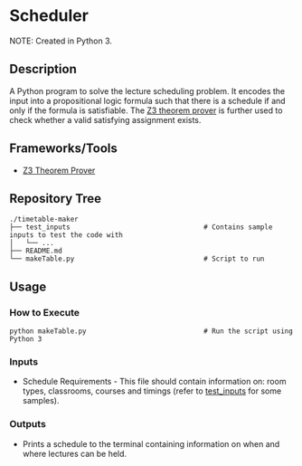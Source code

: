 # Scheduler

NOTE: Created in Python 3.

## Description

A Python program to solve the lecture scheduling problem. It encodes the input into a propositional logic formula such that there is a schedule if and only if the formula is satisfiable. The [Z3 theorem prover](https://github.com/Z3Prover/z3.git) is further used to check whether a valid satisfying assignment exists.

## Frameworks/Tools
- [Z3 Theorem Prover](https://github.com/Z3Prover/z3.git)

## Repository Tree
```
./timetable-maker
├── test_inputs                                 # Contains sample inputs to test the code with
│   └── ...
├── README.md
└── makeTable.py                                # Script to run
```

## Usage

### How to Execute
```
python makeTable.py                             # Run the script using Python 3
```

### Inputs
- Schedule Requirements - This file should contain information on: room types, classrooms, courses and timings (refer to [test_inputs](/test_inputs) for some samples).

### Outputs

- Prints a schedule to the terminal containing information on when and where lectures can be held.
